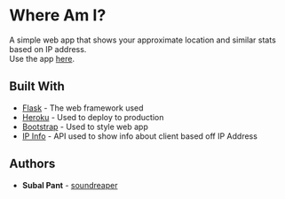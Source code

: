 # Where Am I?

A simple web app that shows your approximate location and similar stats based on IP address.<br>
Use the app [here](https://whereami-sp.herokuapp.com/).

## Built With

* [Flask](http://flask.palletsprojects.com/en/1.1.x/) - The web framework used
* [Heroku](https://devcenter.heroku.com/) - Used to deploy to production
* [Bootstrap](https://getbootstrap.com/) - Used to style web app
* [IP Info](https://ipinfo.io/) - API used to show info about client based off IP Address

## Authors

* **Subal Pant** - [soundreaper](https://github.com/soundreaper)